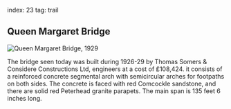 index: 23
tag: trail

## Queen Margaret Bridge

![Queen Margaret Bridge, 1929](images/queen-margaret-bridge.jpg)

The bridge seen today was built during 1926-29 by
Thomas Somers & Considere Constructions Ltd,
engineers at a cost of £108,424. it consists of a
reinforced concrete segmental arch with semicircular
arches for footpaths on both sides. The concrete is
faced with red Comcockle sandstone, and there are
solid red Peterhead granite parapets. The main span is
135 feet 6 inches long.
